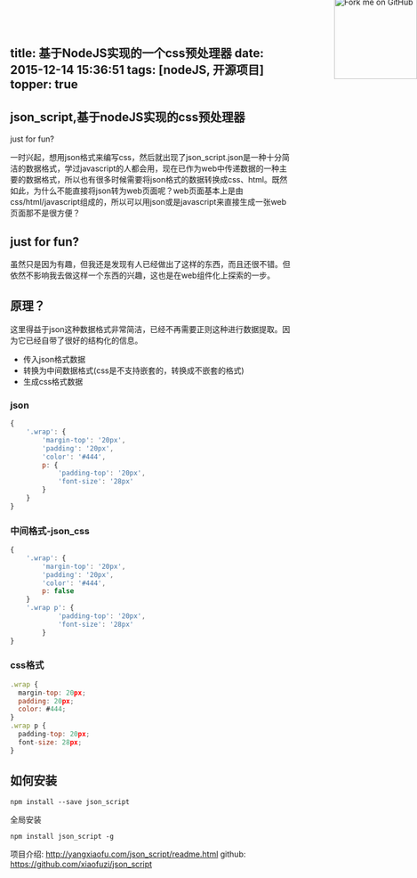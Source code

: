 title: 基于NodeJS实现的一个css预处理器
date: 2015-12-14 15:36:51
tags: [nodeJS, 开源项目]
topper: true
---

<div><a href="https://github.com/xiaofuzi/json_script" target="_blank"><img style="position: fixed; top: -7px; right: 0; border: 0;z-index: 999;" src="https://i.alipayobjects.com/e/201211/1dbSqT9ykm.png" width="149" height="149" alt="Fork me on GitHub"></a></div>
<div class="header-preview" style=""><h2>json_script,基于nodeJS实现的css预处理器</h2><p>just for fun?</p></div>

一时兴起，想用json格式来编写css，然后就出现了json_script.json是一种十分简洁的数据格式，学过javascript的人都会用，现在已作为web中传递数据的一种主要的数据格式，所以也有很多时候需要将json格式的数据转换成css、html。既然如此，为什么不能直接将json转为web页面呢？web页面基本上是由css/html/javascript组成的，所以可以用json或是javascript来直接生成一张web页面那不是很方便？

## just for fun?
虽然只是因为有趣，但我还是发现有人已经做出了这样的东西，而且还很不错。但依然不影响我去做这样一个东西的兴趣，这也是在web组件化上探索的一步。

<!-- more -->

## 原理？

这里得益于json这种数据格式非常简洁，已经不再需要正则这种进行数据提取。因为它已经自带了很好的结构化的信息。
* 传入json格式数据
* 转换为中间数据格式(css是不支持嵌套的，转换成不嵌套的格式)
* 生成css格式数据

### json

```javascript
{
    '.wrap': {
        'margin-top': '20px',
        'padding': '20px',
        'color': '#444',
        p: {
            'padding-top': '20px',
            'font-size': '28px'
        }
    }
}
```

### 中间格式-json_css

```javascript
{
    '.wrap': {
        'margin-top': '20px',
        'padding': '20px',
        'color': '#444',
        p: false
    }
    '.wrap p': {
            'padding-top': '20px',
            'font-size': '28px'
        }
}
```

### css格式

```javascript
.wrap {
  margin-top: 20px;
  padding: 20px;
  color: #444;
}
.wrap p {
  padding-top: 20px;
  font-size: 28px;
}
```

## 如何安装


```git
npm install --save json_script
```
全局安装

```git
npm install json_script -g
```

项目介绍: http://yangxiaofu.com/json_script/readme.html
github: https://github.com/xiaofuzi/json_script

